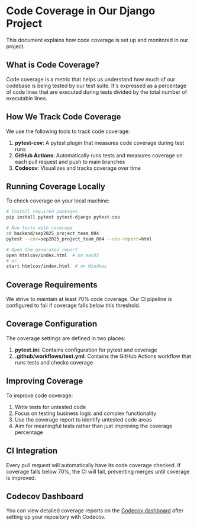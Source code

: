 # Code Coverage in Our Django Project

This document explains how code coverage is set up and monitored in our project.

## What is Code Coverage?

Code coverage is a metric that helps us understand how much of our codebase is being tested by our test suite. It's expressed as a percentage of code lines that are executed during tests divided by the total number of executable lines.

## How We Track Code Coverage

We use the following tools to track code coverage:

1. **pytest-cov**: A pytest plugin that measures code coverage during test runs
2. **GitHub Actions**: Automatically runs tests and measures coverage on each pull request and push to main branches
3. **Codecov**: Visualizes and tracks coverage over time

## Running Coverage Locally

To check coverage on your local machine:

```bash
# Install required packages
pip install pytest pytest-django pytest-cov

# Run tests with coverage
cd backend/sep2025_project_team_004
pytest --cov=sep2025_project_team_004 --cov-report=html

# Open the generated report
open htmlcov/index.html  # on macOS
# or
start htmlcov/index.html  # on Windows
```

## Coverage Requirements

We strive to maintain at least 70% code coverage. Our CI pipeline is configured to fail if coverage falls below this threshold.

## Coverage Configuration

The coverage settings are defined in two places:

1. **pytest.ini**: Contains configuration for pytest and coverage
2. **.github/workflows/test.yml**: Contains the GitHub Actions workflow that runs tests and checks coverage

## Improving Coverage

To improve code coverage:

1. Write tests for untested code
2. Focus on testing business logic and complex functionality
3. Use the coverage report to identify untested code areas
4. Aim for meaningful tests rather than just improving the coverage percentage

## CI Integration

Every pull request will automatically have its code coverage checked. If coverage falls below 70%, the CI will fail, preventing merges until coverage is improved.

## Codecov Dashboard

You can view detailed coverage reports on the [Codecov dashboard](https://codecov.io) after setting up your repository with Codecov. 